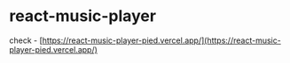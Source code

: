﻿# react-music-player
check - [https://react-music-player-pied.vercel.app/](https://react-music-player-pied.vercel.app/)
